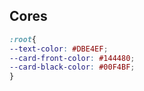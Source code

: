 ## Cores

 ```css
:root{
--text-color: #DBE4EF;
--card-front-color: #144480;
--card-black-color: #00F4BF;
}
```